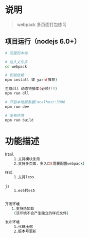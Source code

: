 # 说明

>  webpack 多页面打包练习

## 项目运行（nodejs 6.0+）
``` bash
# 克隆到本地

# 进入文件夹
cd webpack

# 安装依赖
npm install 或 yarn(推荐)

生成dll 动态链接库(必须!!!)
npm run dll

# 开启本地服务器localhost:3000
npm run dev

# 发布环境
npm run build
```



# 功能描述
``` bash
html
    1.支持模块复用
    2.支持多页面，多入口(需要配置webpack)

样式
    1.支持less
    
js
    1.es6转es5
    

开发环境
   1.支持热加载
    (该环境不会产生独立的样式文件)

发布环境
    1.代码压缩
    2.版本号更新
   
```



